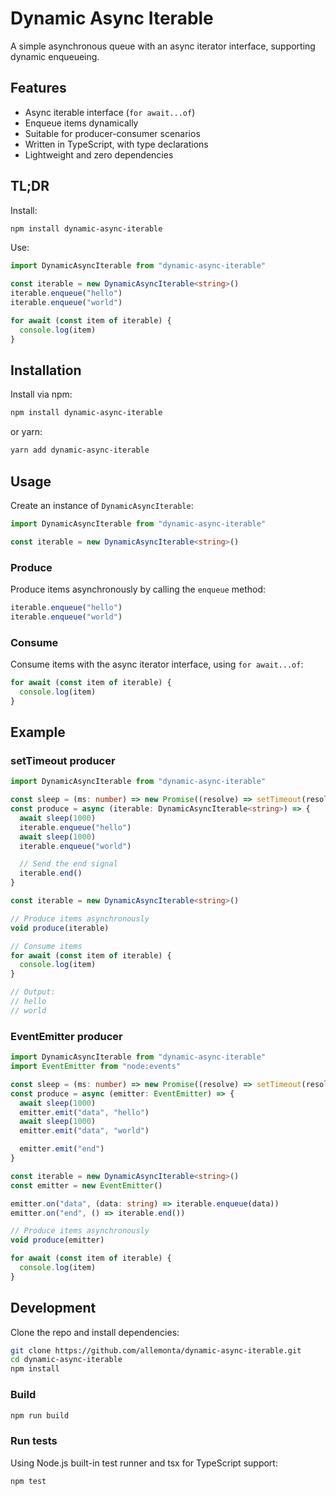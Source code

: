 # Dynamic Async Iterable

A simple asynchronous queue with an async iterator interface, supporting dynamic enqueueing.

## Features

* Async iterable interface (`for await...of`)
* Enqueue items dynamically
* Suitable for producer-consumer scenarios
* Written in TypeScript, with type declarations
* Lightweight and zero dependencies

## TL;DR

Install:

```bash
npm install dynamic-async-iterable
```

Use:

```ts
import DynamicAsyncIterable from "dynamic-async-iterable"

const iterable = new DynamicAsyncIterable<string>()
iterable.enqueue("hello")
iterable.enqueue("world")

for await (const item of iterable) {
  console.log(item)
}
```

## Installation

Install via npm:

```bash
npm install dynamic-async-iterable
```

or yarn:

```bash
yarn add dynamic-async-iterable
```

## Usage

Create an instance of `DynamicAsyncIterable`:

```ts
import DynamicAsyncIterable from "dynamic-async-iterable"

const iterable = new DynamicAsyncIterable<string>()
```

### Produce

Produce items asynchronously by calling the `enqueue` method:

```ts
iterable.enqueue("hello")
iterable.enqueue("world")
```

### Consume

Consume items with the async iterator interface, using `for await...of`:

```ts
for await (const item of iterable) {
  console.log(item)
}
```

## Example

### setTimeout producer

```ts
import DynamicAsyncIterable from "dynamic-async-iterable"

const sleep = (ms: number) => new Promise((resolve) => setTimeout(resolve, ms))
const produce = async (iterable: DynamicAsyncIterable<string>) => {
  await sleep(1000)
  iterable.enqueue("hello")
  await sleep(1000)
  iterable.enqueue("world")

  // Send the end signal
  iterable.end()
}

const iterable = new DynamicAsyncIterable<string>()

// Produce items asynchronously
void produce(iterable)

// Consume items
for await (const item of iterable) {
  console.log(item)
}

// Output:
// hello
// world
```

### EventEmitter producer

```ts
import DynamicAsyncIterable from "dynamic-async-iterable"
import EventEmitter from "node:events"

const sleep = (ms: number) => new Promise((resolve) => setTimeout(resolve, ms))
const produce = async (emitter: EventEmitter) => {
  await sleep(1000)
  emitter.emit("data", "hello")
  await sleep(1000)
  emitter.emit("data", "world")

  emitter.emit("end")
}

const iterable = new DynamicAsyncIterable<string>()
const emitter = new EventEmitter()

emitter.on("data", (data: string) => iterable.enqueue(data))
emitter.on("end", () => iterable.end())

// Produce items asynchronously
void produce(emitter)

for await (const item of iterable) {
  console.log(item)
}
```

## Development

Clone the repo and install dependencies:

```bash
git clone https://github.com/allemonta/dynamic-async-iterable.git
cd dynamic-async-iterable
npm install
```

### Build

```bash
npm run build
```

### Run tests

Using Node.js built-in test runner and tsx for TypeScript support:

```bash
npm test
```
